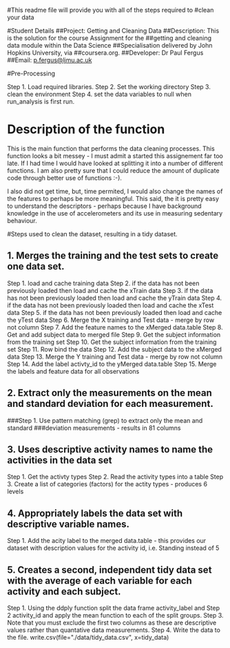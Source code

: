 #This readme file will provide you with all of the steps required to 
#clean your data

#Student Details
##Project:      Getting and Cleaning Data
##Description:  This is the solution for the course Assignment for the
##getting and cleaning data module within the Data Science 
##Specialisation delivered by John Hopkins University, via 
##coursera.org.
##Developer:    Dr Paul Fergus
##Email:        p.fergus@ljmu.ac.uk

#Pre-Processing

Step 1. Load required libraries. 
Step 2. Set the working directory
Step 3. clean the environment
Step 4. set the data variables to null when run_analysis is first run.

# Description of the function

This is the main function that performs the data cleaning processes. This 
function looks a bit messey - I must admit a started this assignement far
too late. If I had time I would have looked at splitting it into a number
of different functions. I am also pretty sure that I could reduce the
amount of duplicate code through better use of functions :-). 

I also did not get time, but, time permited, I would also change the
names of the features to perhaps be more meaningful. This said, the it is 
pretty easy to understand the descriptors - perhaps because I have 
background knowledge in the use of accelerometers and its use in 
measuring sedentary behaviour. 

#Steps used to clean the dataset, resulting in a tidy dataset.


## 1. Merges the training and the test sets to create one data set.

Step 1.   load and cache training data
Step 2.   if the data has not been previously loaded then load and cache the 
          xTrain data
Step 3.   if the data has not been previously loaded then load and cache the 
          yTrain data
Step 4.   if the data has not been previously loaded then load and cache the 
          xTest data
Step 5.   if the data has not been previously loaded then load and cache the 
          yTest data
Step 6.   Merge the X training and Test data - merge by row not column
Step 7.   Add the feature names to the xMerged data.table
Step 8.   Get and add subject data to merged file
Step 9.   Get the subject information from the training set
Step 10.  Get the subject information from the training set
Step 11.  Row bind the data
Step 12.  Add the subject data to the xMerged data
Step 13.  Merge the Y training and Test data - merge by row not column
Step 14.  Add the label activty_id to the yMerged data.table
Step 15.  Merge the labels and feature data for all observations
  
## 2. Extract only the measurements on the mean and standard deviation for each measurement. 

###Step 1.   Use pattern matching (grep) to extract only the mean and standard 
###deviation measurements - results in 81 columns
          
## 3. Uses descriptive activity names to name the activities in the data set

Step 1. Get the activty types
Step 2. Read the activity types into a table
Step 3. Create a list of categories (factors) for the actity types - produces 
        6 levels
  
## 4. Appropriately labels the data set with descriptive variable names. 
Step 1. Add the acity label to the merged data.table - this provides our dataset
        with description values for the activity id, i.e. Standing instead of 5

## 5. Creates a second, independent tidy data set with the average of each variable for each activity and each subject. 
  
Step 1. Using the ddply function split the data frame activity_label and 
Step 2  activity_id and apply the mean function to each of the split groups. 
Step 3. Note that you must exclude the first two columns as these are descriptive
        values rather than quantative data measurements.
Step 4. Write the data to the file. 
  write.csv(file="./data/tidy_data.csv", x=tidy_data)